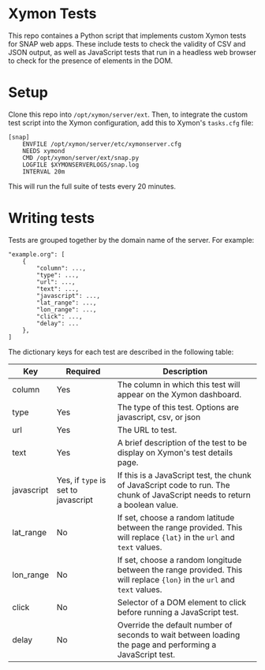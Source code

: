 # Xymon Tests

This repo containes a Python script that implements custom Xymon tests for SNAP web apps. These include tests to check the validity of CSV and JSON output, as well as JavaScript tests that run in a headless web browser to check for the presence of elements in the DOM.

# Setup

Clone this repo into `/opt/xymon/server/ext`. Then, to integrate the custom test script into the Xymon configuration, add this to Xymon's `tasks.cfg` file:

```
[snap]
    ENVFILE /opt/xymon/server/etc/xymonserver.cfg
    NEEDS xymond
    CMD /opt/xymon/server/ext/snap.py
    LOGFILE $XYMONSERVERLOGS/snap.log
    INTERVAL 20m
```

This will run the full suite of tests every 20 minutes.

# Writing tests

Tests are grouped together by the domain name of the server. For example:

```
"example.org": [
    {
        "column": ...,
        "type": ...,
        "url": ...,
        "text": ...,
        "javascript": ...,
        "lat_range": ...,
        "lon_range": ...,
        "click": ...,
        "delay": ...
    },
]
```

The dictionary keys for each test are described in the following table:

| Key         | Required                        | Description                                                       |
| ----------- | ------------------------------- | ----------------------------------------------------------------- |
| column      | Yes                             | The column in which this test will appear on the Xymon dashboard. |
| type        | Yes                             | The type of this test. Options are javascript, csv, or json       |
| url         | Yes                             | The URL to test.                                                  |
| text        | Yes                             | A brief description of the test to be display on Xymon's test details page. |
| javascript  | Yes, if `type` is set to javascript | If this is a JavaScript test, the chunk of JavaScript code to run. The chunk of JavaScript needs to return a boolean value. |
| lat_range   | No                              | If set, choose a random latitude between the range provided. This will replace `{lat}` in the `url` and `text` values.      |
| lon_range   | No                              | If set, choose a random longitude between the range provided. This will replace `{lon}` in the `url` and `text` values. |
| click       | No                              | Selector of a DOM element to click before running a JavaScript test. |
| delay       | No                              | Override the default number of seconds to wait between loading the page and performing a JavaScript test. |
